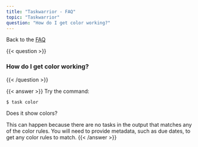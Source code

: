 ```yaml
---
title: "Taskwarrior - FAQ"
topic: "Taskwarrior"
question: "How do I get color working?"
---
```


Back to the [FAQ](/support/faq)

{{< question >}}
### How do I get color working?
{{< /question >}}

{{< answer >}}
Try the command:

```
$ task color
```

Does it show colors?

This can happen because there are no tasks in the output that matches any of the color rules.
You will need to provide metadata, such as due dates, to get any color rules to match.
{{< /answer >}}
